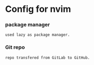 # Config for nvim

### package manager

    used lazy as package manager.

### Git repo

    repo transfered from GitLab to GitHub.

